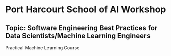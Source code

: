 # Port Harcourt School of AI Workshop
## Topic: Software Engineering Best Practices for Data Scientists/Machine Learning Engineers
Practical Machine Learning Course 

